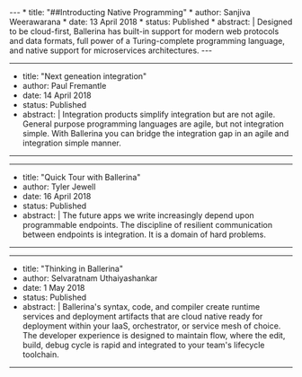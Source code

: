 <link rel="stylesheet" href="/css/blog-home-page.css"></link>
---
* title: "##Introducting Native Programming"
* author: Sanjiva Weerawarana
* date: 13 April 2018
* status: Published 
* abstract: |
    Designed to be cloud-first, Ballerina has built-in support for modern web protocols and data formats, full power of a Turing-complete programming language, and native support for microservices architectures.
---

---
* title: "Next geneation integration"
* author: Paul Fremantle
* date: 14 April 2018
* status: Published 
* abstract: |
     Integration products simplify integration but are not agile. General purpose programming languages are agile, but not integration simple. With Ballerina you can bridge the integration gap in an agile and integration simple manner.
---

---
* title: "Quick Tour with Ballerina"
* author: Tyler Jewell
* date: 16 April 2018
* status: Published 
* abstract: |
    The future apps we write increasingly depend upon programmable endpoints. The discipline of resilient communication between endpoints is integration. It is a domain of hard problems.
---

---
* title: "Thinking in Ballerina" 
* author: Selvaratnam Uthaiyashankar
* date: 1 May 2018
* status: Published 
* abstract: |
    Ballerina's syntax, code, and compiler create runtime services and deployment artifacts that are cloud native ready for deployment within your IaaS, orchestrator, or service mesh of choice. The developer experience is designed to maintain flow, where the edit, build, debug cycle is rapid and integrated to your team's lifecycle toolchain.
---

